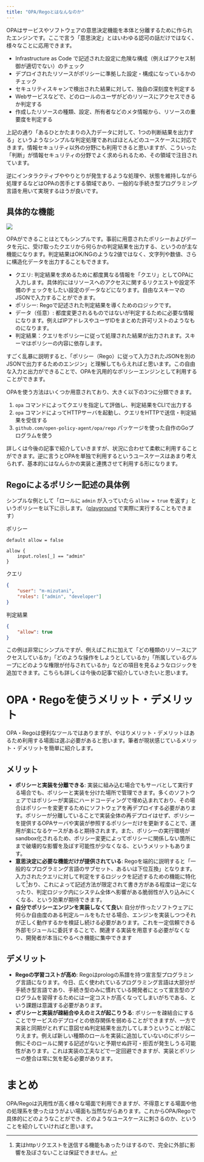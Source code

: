 ```yaml
---
title: "OPA/Regoとはなんなのか"
---
```


OPAはサービスやソフトウェアの意思決定機能を本体と分離するために作られたエンジンです。ここで言う「意思決定」とはいわゆる認可の話だけではなく、様々なことに応用できます。

- Infrastructure as Code で記述された設定に危険な構成（例えばアクセス制御が適切でない）のチェック
- デプロイされたリソースがポリシーに準拠した設定・構成になっているかのチェック
- セキュリティスキャンで検出された結果に対して、独自の深刻度を判定する
- Webサービスなどで、どのロールのユーザがどのリソースにアクセスできるか判定する
- 作成したリソースの種類、設定、所有者などのメタ情報から、リソースの重要度を判定する

上記の通り「あるひとかたまりの入力データに対して、1つの判断結果を出力する」というようなシンプルな判定処理であればほとんどのユースケースに対応できます。情報セキュリティ以外の分野にも利用できると思いますが、こういった「判断」が情報セキュリティの分野でよく求められるため、その領域で注目されています。

逆にインタラクティブややりとりが発生するような処理や、状態を維持しながら処理するなどはOPAの苦手とする領域であり、一般的な手続き型プログラミング言語を用いて実現するほうが良いです。

## 具体的な機能

![](https://storage.googleapis.com/zenn-user-upload/67ea077f954081107e86c56b.jpg)

OPAができることはとてもシンプルです。事前に用意されたポリシーおよびデータを元に、受け取ったクエリから何らかの判定結果を出力する、というのが主な機能になります。判定結果はOK/NGのような2値ではなく、文字列や数値、さらに構造化データを出力することもできます。

- クエリ: 判定結果を求めるために都度異なる情報を「クエリ」としてOPAに入力します。具体的にはリソースへのアクセスに関するリクエストや設定不備のチェックをしたい設定のデータなどになります。自由なスキーマのJSONで入力することができます。
- ポリシー: Regoで記述された判定結果を導くためのロジックです。
- データ（任意）: 都度変更されるものではないが判定するために必要な情報になります。例えばIPアドレスやユーザIDをまとめた許可リストのようなものになります。
- 判定結果：クエリをポリシーに従って処理された結果が出力されます。スキーマはポリシーの内容に依存します。

すごく乱暴に説明すると、「ポリシー（Rego）に従って入力されたJSONを別のJSONで出力するためのエンジン」と理解してもらえればと思います。この自由な入力と出力ができることで、OPAを汎用的なポリシーエンジンとして利用することができます。

OPAを使う方法はいくつか用意されており、大きく以下の3つに分類できます。

1. `opa` コマンドによってクエリを指定して評価し、判定結果をCLIで出力する
2. `opa` コマンドによってHTTPサーバを起動し、クエリをHTTPで送信・判定結果を受信する
3. `github.com/open-policy-agent/opa/rego` パッケージを使った自作のGoプログラムを使う

詳しくは今後の記事で紹介していきますが、状況に合わせて柔軟に利用することができます。逆に言うとOPAを単独で利用するというユースケースはあまり考えられず、基本的にはなんらかの実装と連携させて利用する形になります。

## Regoによるポリシー記述の具体例

シンプルな例として「ロールに `admin` が入っていたら `allow = true` を返す」というポリシーを以下に示します。（[playground](https://play.openpolicyagent.org/p/vpNIn9QCQI) で実際に実行することもできます）

ポリシー
```rego
default allow = false

allow {
	input.roles[_] == "admin"
}
```

クエリ
```json
{
    "user": "m-mizutani",
    "roles": ["admin", "developer"]
}
```

判定結果
```json
{
    "allow": true
}
```

この例は非常にシンプルですが、例えばこれに加えて「どの種類のリソースにアクセスしているか」「どのような操作をしようとしているか」「所属しているグループにどのような権限が付与されているか」などの項目を見るようなロジックを追加できます。こちらも詳しくは今後の記事で紹介していきたいと思います。

# OPA・Regoを使うメリット・デメリット

OPA・Regoは便利なツールではありますが、やはりメリット・デメリットはあるため利用する場面は選ぶ必要があると思います。筆者が現状感じているメリット・デメリットを簡単に紹介します。

## メリット

- **ポリシーと実装を分離できる**: 実装に組み込む場合でもサーバとして実行する場合でも、ポリシーと実装を分けた場所で管理できます。多くのソフトウェアではポリシーが実装にハードコーディングで埋め込まれており、その場合はポリシーを変更するためにソフトウェアを再デプロイする必要があります。ポリシーが分離していることで実装全体の再デプロイはせず、ポリシーを提供するOPAサーバや実装が参照するポリシーだけを更新することで、運用が楽になるケースがあると期待されます。また、ポリシーの実行環境がsandbox化されるため、ポリシー変更によってポリシーに関係しない箇所にまで破壊的な影響を及ぼす可能性が少なくなる、というメリットもあります。
- **意思決定に必要な機能だけが提供されている**: Regoを端的に説明すると「一般的なプログラミング言語のサブセット、あるいは下位互換」となります。入力されたクエリに対して判定をするロジックを記述するための機能に特化して[^rego-io]おり、これによって記述方法が限定されて書き方がある程度は一定になったり、判定ロジック内にシステム全体へ影響がある脆弱性が入り込みにくくなる、という効果が期待できます。
- **自分でポリシーエンジンを実装しなくて良い**: 自分が作ったソフトウェアに何らか自由度のある判定ルールをもたせる場合、エンジンを実装しつつそれが正しく動作するかを検証し続ける必要があります。これを一定信頼できる外部モジュールに委託することで、関連する実装を用意する必要がなくなり、開発者が本当にやるべき機能に集中できます

## デメリット

- **Regoの学習コストが高め**: Regoはprologの系譜を持つ宣言型プログラミング言語になります。今日、広く使われているプログラミング言語は大部分が手続き型言語であり、手続き型のみに慣れている開発者にとって宣言型のプログラムを習得するためには一定コストが高くなってしまいがちである、という課題は意識する必要があります。
- **ポリシーと実装が疎結合ゆえのミスが起こりうる**: ポリシーを疎結合にすることでサービスのデプロイとの依存関係を弱めることができますが、一方で実装と同期がとれずに意図せぬ判定結果を出力してしまうということが起こりえます。例えば新しい種類のロールを実装に追加していないのにポリシー側にそのロールに関する記述がないと予期せぬ許可・拒否が発生しうる可能性があります。これは実装の工夫などで一定回避できますが、実装とポリシーの整合は常に気を配る必要があります。

# まとめ

OPA/Regoは汎用性が高く様々な場面で利用できますが、不得意とする場面や他の処理系を使ったほうがよい場面も当然ながらあります。これからOPA/Regoで具体的にどのようなことができ、どのようなユースケースに刺さるのか、ということを紹介していければと思います。

[^rego-io]: 実はhttpリクエストを送信する機能もあったりはするので、完全に外部に影響を及ぼさないことは保証できません。
